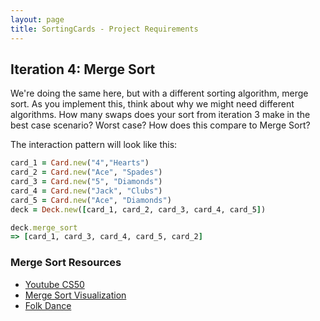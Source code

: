 ```yaml
---
layout: page
title: SortingCards - Project Requirements
---
```


## Iteration 4: Merge Sort

We're doing the same here, but with a different sorting algorithm, merge sort. As you implement this, think about why we might need different algorithms. How many swaps does your sort from iteration 3 make in the best case scenario? Worst case? How does this compare to Merge Sort?

The interaction pattern will look like this:

```ruby
card_1 = Card.new("4","Hearts")
card_2 = Card.new("Ace", "Spades")
card_3 = Card.new("5", "Diamonds")
card_4 = Card.new("Jack", "Clubs")
card_5 = Card.new("Ace", "Diamonds")
deck = Deck.new([card_1, card_2, card_3, card_4, card_5])

deck.merge_sort
=> [card_1, card_3, card_4, card_5, card_2]
```

### Merge Sort Resources

* [Youtube CS50](https://youtu.be/Pr2Jf83_kG0)
* [Merge Sort Visualization](https://www.youtube.com/watch?v=ZRPoEKHXTJg)
* [Folk Dance](https://www.youtube.com/watch?v=XaqR3G_NVoo)


